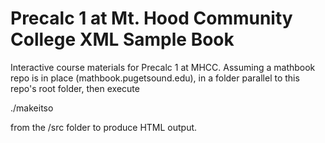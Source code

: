 # Precalc 1 at Mt. Hood Community College XML Sample Book

Interactive course materials for Precalc 1 at MHCC. Assuming a mathbook repo is in place (mathbook.pugetsound.edu), in a folder parallel to this repo's root folder, then execute 

./makeitso

from the /src folder to produce HTML output.
